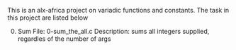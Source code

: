 This is an alx-africa project on variadic functions and constants.
The task in this project are listed below

0. Sum
File: 0-sum_the_all.c
Description: sums all integers supplied, regardles of the number of args